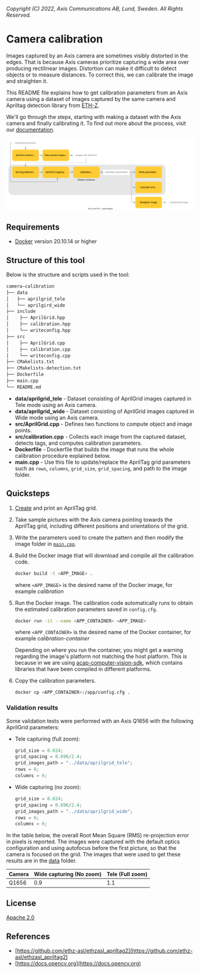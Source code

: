 *Copyright (C) 2022, Axis Communications AB, Lund, Sweden. All Rights Reserved.*

# Camera calibration

Images captured by an Axis camera are sometimes visibly distorted in the edges. That is because Axis cameras prioritize capturing a wide area over producing rectilinear images. Distortion can make it difficult to detect objects or to measure distances. To correct this, we can calibrate the image and straighten it.

This README file explains how to get calibration parameters from an Axis camera using a dataset of images captured by the same camera and Apriltag detection library from [ETH-Z](https://github.com/ethz-asl/ethzasl_apriltag2).

We'll go through the steps, starting with making a dataset with the Axis camera and finally calibrating it. To find out more about the process, visit our [documentation](https://axiscommunications.github.io/acap-documentation/docs/develop/camera-calibration.html).

![Calibration_diagram](data/calibration_diagram.svg)

## Requirements

- [Docker](https://docs.docker.com/get-docker/) version 20.10.14 or higher

## Structure of this tool

Below is the structure and scripts used in the tool:

```sh
camera-calibration
├── data
│   ├── aprilgrid_tele
│   └── aprilgird_wide
├── include
│    ├── AprilGrid.hpp
│    ├── calibration.hpp
│    └── writeconfig.hpp
├── src
│    ├── AprilGrid.cpp
│    ├── calibration.cpp
│    └── writeconfig.cpp
├── CMakelists.txt
├── CMakelists-detection.txt
├── Dockerfile
├── main.cpp
└── README.md
```

- **data/aprilgrid_tele** - Dataset consisting of AprilGrid images captured in Tele mode using an Axis camera.
- **data/aprilgrid_wide** - Dataset consisting of AprilGrid images captured in Wide mode using an Axis camera.
- **src/AprilGrid.cpp** - Defines two functions to compute object and image points.
- **src/calibration.cpp** - Collects each image from the captured dataset, detects tags, and computes calibration parameters.
- **Dockerfile** - Dockerfile that builds the image that runs the whole calibration procedure explained below.
- **main.cpp** - Use this file to update/replace the AprilTag grid parameters such as `rows`, `columns`, `grid_size`, `grid_spacing`, and path to the image folder.

## Quicksteps

1. [Create](https://github.com/ethz-asl/kalibr/wiki/calibration-targets#a-aprilgrid) and print an AprilTag grid.
2. Take sample pictures with the Axis camera pointing towards the AprilTag grid, including different positions and orientations of the grid.
3. Write the parameters used to create the pattern and then modify the image folder in [`main.cpp`](main.cpp).
4. Build the Docker image that will download and compile all the calibration code.

    ```sh
    docker build -t <APP_IMAGE> .
    ```

    where `<APP_IMAGE>` is the desired name of the Docker image, for example *calibration*

5. Run the Docker image. The calibration code automatically runs to obtain the estimated calibration parameters saved in `config.cfg`.

    ```sh
    docker run -it --name <APP_CONTAINER> <APP_IMAGE>
    ```

    where `<APP_CONTAINER>` is the desired name of the Docker container, for example *calibration-container*

    Depending on where you run the container, you might get a warning regarding the image's platform not matching the host platform. This is because in we are using [acap-computer-vision-sdk](https://github.com/AxisCommunications/acap-computer-vision-sdk), which contains libraries that have been compiled in different platforms.

6. Copy the calibration parameters.

    ```sh
    docker cp <APP_CONTAINER>:/app/config.cfg .
    ```

### Validation results

Some validation tests were performed with an Axis Q1656 with the following AprilGrid parameters:

- Tele capturing (full zoom):

   ```cpp
   grid_size = 0.024;
   grid_spacing = 0.696/2.4;
   grid_images_path = "../data/aprilgrid_tele";
   rows = 6;
   columns = 6;
   ```

- Wide capturing (no zoom):

   ```cpp
   grid_size = 0.024;
   grid_spacing = 0.696/2.4;
   grid_images_path = "../data/aprilgrid_wide";
   rows = 6;
   columns = 6;
   ```

In the table below, the overall Root Mean Square (RMS) re-projection error in pixels is reported. The images were captured with the default optics configuration and using autofocus before the first picture, so that the camera is focused on the grid. The images that were used to get these results are in the [data](data) folder.

| Camera | Wide capturing (No zoom) | Tele (Full zoom) |
| :- | :- | :- |
| Q1656 | 0.9 | 1.1 |

## License

[Apache 2.0](../LICENSE)

## References

- [https://github.com/ethz-asl/ethzasl_apriltag2](https://github.com/ethz-asl/ethzasl_apriltag2)
- [https://docs.opencv.org](https://docs.opencv.org)
